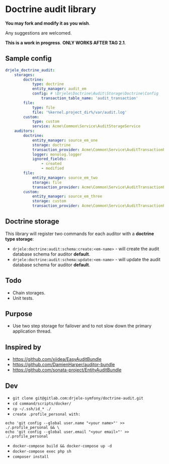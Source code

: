 # Doctrine audit library

**You may fork and modify it as you wish**.

Any suggestions are welcomed.

**This is a work in progress**. **ONLY WORKS AFTER TAG 2.1**.

## Sample config

```yaml
drjele_doctrine_audit:
    storages:
        doctrine:
            type: doctrine
            entity_manager: audit_em
            config: # \Drjele\Doctrine\Audit\Storage\Doctrine\Config
                transaction_table_name: 'audit_transaction'
        file:
            type: file
            file: '%kernel.project_dir%/var/audit.log'
        custom:
            type: custom
            service: Acme\Common\Service\AuditStorageService
    auditors:
        doctrine:
            entity_manager: source_em_one
            storage: doctrine
            transaction_provider: Acme\Common\Service\AuditTransactionProviderService
            logger: monolog.logger
            ignored_fields:
                - created
                - modified
        file:
            entity_manager: source_em_two
            storage: file
            transaction_provider: Acme\Common\Service\AuditTransactionProviderService
        custom:
            entity_manager: source_em_three
            storage: custom
            transaction_provider: Acme\Common\Service\AuditTransactionProviderService
```

## Doctrine storage

This library will register two commands for each auditor with a **doctrine type storage**:

* ``drjele:doctrine:audit:schema:create:<em-name>`` - will create the audit database schema for auditor **default**.
* ``drjele:doctrine:audit:schema:update:<em-name>`` - will update the audit database schema for auditor **default**.

## Todo

* Chain storages.
* Unit tests.

## Purpose

* Use two step storage for failover and to not slow down the primary application thread.

## Inspired by

* https://github.com/xiidea/EasyAuditBundle
* https://github.com/DamienHarper/auditor-bundle
* https://github.com/sonata-project/EntityAuditBundle

## Dev

* `git clone git@gitlab.com:drjele-symfony/doctrine-audit.git`
* `cd command/scripts/docker/`
* `cp ~/.ssh/id_* ./`
* `create .profile_personal with:`

```
echo 'git config --global user.name "<your name>"' >> ./.profile_personal && \
echo 'git config --global user.email "<your email>"' >> ./.profile_personal
```

* `docker-compose build && docker-compose up -d`
* `docker-compose exec php sh`
* `composer install`
